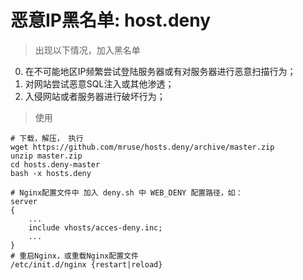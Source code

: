 # 恶意IP黑名单: host.deny

> 出现以下情况，加入黑名单

0. 在不可能地区IP频繁尝试登陆服务器或有对服务器进行恶意扫描行为；
0. 对网站尝试恶意SQL注入或其他渗透；
0. 入侵网站或者服务器进行破坏行为；

> 使用

    # 下载，解压， 执行
    wget https://github.com/mruse/hosts.deny/archive/master.zip
    unzip master.zip
    cd hosts.deny-master
    bash -x hosts.deny
    
    # Nginx配置文件中 加入 deny.sh 中 WEB_DENY 配置路径，如：
    server
    {
        ...
        include vhosts/acces-deny.inc;
        ...
    }
    # 重启Nginx，或重载Nginx配置文件
    /etc/init.d/nginx {restart|reload}
